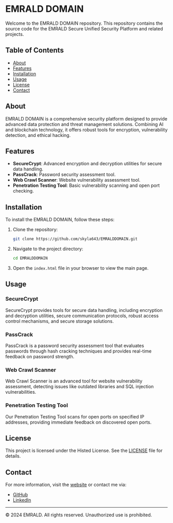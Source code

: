 # EMRALD DOMAIN

Welcome to the EMRALD DOMAIN repository. This repository contains the source code for the EMRALD Secure Unified Security Platform and related projects.

## Table of Contents

- [About](#about)
- [Features](#features)
- [Installation](#installation)
- [Usage](#usage)
- [License](#license)
- [Contact](#contact)

## About

EMRALD DOMAIN is a comprehensive security platform designed to provide advanced data protection and threat management solutions. Combining AI and blockchain technology, it offers robust tools for encryption, vulnerability detection, and ethical hacking.

## Features

- **SecureCrypt**: Advanced encryption and decryption utilities for secure data handling.
- **PassCrack**: Password security assessment tool.
- **Web Crawl Scanner**: Website vulnerability assessment tool.
- **Penetration Testing Tool**: Basic vulnerability scanning and open port checking.

## Installation

To install the EMRALD DOMAIN, follow these steps:

1. Clone the repository:
    ```sh
    git clone https://github.com/skyla643/EMRALDDOMAIN.git
    ```
2. Navigate to the project directory:
    ```sh
    cd EMRALDDOMAIN
    ```
3. Open the `index.html` file in your browser to view the main page.

## Usage

### SecureCrypt

SecureCrypt provides tools for secure data handling, including encryption and decryption utilities, secure communication protocols, robust access control mechanisms, and secure storage solutions.

### PassCrack

PassCrack is a password security assessment tool that evaluates passwords through hash cracking techniques and provides real-time feedback on password strength.

### Web Crawl Scanner

Web Crawl Scanner is an advanced tool for website vulnerability assessment, detecting issues like outdated libraries and SQL injection vulnerabilities.

### Penetration Testing Tool

Our Penetration Testing Tool scans for open ports on specified IP addresses, providing immediate feedback on discovered open ports.

## License

This project is licensed under the Histed License. See the [LICENSE](LICENSE) file for details.

## Contact

For more information, visit the [website](https://skyla643.github.io/EMRALDDOMAIN/) or contact me via:
- [GitHub](https://github.com/skyla643)
- [LinkedIn](https://www.linkedin.com/in/skylamirandareyes-a99b781b4/)

---

© 2024 EMRALD. All rights reserved. Unauthorized use is prohibited.
